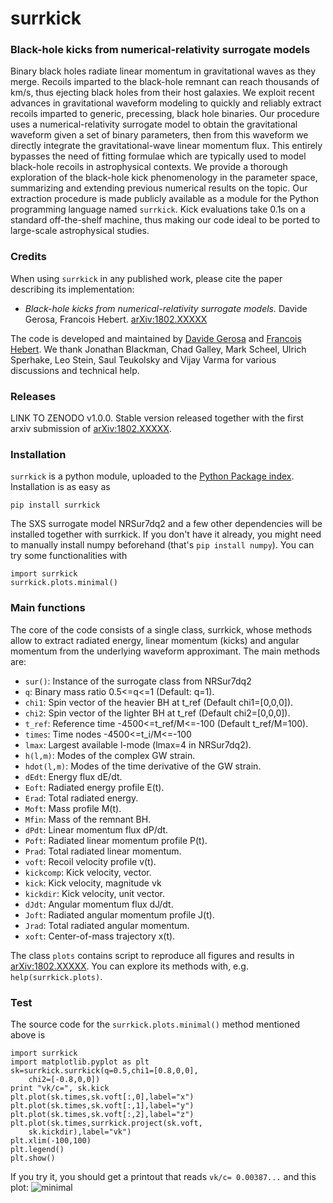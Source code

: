 # surrkick


### Black-hole kicks from numerical-relativity surrogate models

Binary black holes radiate linear momentum in gravitational waves as they merge. Recoils imparted to the black-hole remnant can reach thousands of km/s, thus ejecting black holes from their host galaxies. We exploit recent advances in gravitational waveform modeling to quickly and reliably extract recoils imparted to generic, precessing, black hole binaries.
Our procedure uses a numerical-relativity surrogate model to obtain the gravitational waveform given a set of binary parameters, then from this waveform we directly integrate the gravitational-wave linear momentum flux.
This entirely bypasses the need of fitting formulae which are typically used to model black-hole recoils in astrophysical contexts. We provide a thorough exploration of the black-hole kick phenomenology in the parameter space, summarizing and extending previous numerical results on the topic.
Our extraction procedure is made publicly available as a module for the Python programming language named `surrkick`. Kick evaluations take 0.1s on a standard off-the-shelf machine, thus making our code ideal to be ported to large-scale astrophysical studies.

### Credits

When using `surrkick` in any published work, please cite the paper describing its implementation:

- *Black-hole kicks from numerical-relativity surrogate models.*
Davide Gerosa, Francois Hebert.
[arXiv:1802.XXXXX](https://arxiv.org/abs/arXiv:1802.XXXXX)

The code is developed and maintained by [Davide Gerosa](www.davidegerosa.com) and [Francois Hebert](https://github.com/fmahebert). We thank Jonathan Blackman, Chad Galley, Mark Scheel, Ulrich Sperhake, Leo Stein, Saul Teukolsky and Vijay Varma for various discussions and technical help.

### Releases

LINK TO ZENODO v1.0.0. Stable version released together with the first arxiv submission of [arXiv:1802.XXXXX](https://arxiv.org/abs/arXiv:1802.XXXXX).

### Installation

`surrkick` is a python module, uploaded to the [Python Package index](https://pypi.python.org/pypi/surrkick). Installation is as easy as

    pip install surrkick
  
The SXS surrogate model NRSur7dq2 and a few other dependencies will be installed together with surrkick. If you don't have it already, you might need to manually install numpy beforehand (that's `pip install numpy`).
You can try some functionalities with

    import surrkick
    surrkick.plots.minimal()

### Main functions

The core of the code consists of a single class, surrkick, whose methods allow to extract radiated energy, linear momentum (kicks) and angular momentum from the underlying waveform approximant. The main methods are:

- `sur()`: Instance of the surrogate class from NRSur7dq2
- `q`: Binary mass ratio 0.5<=q<=1 (Default: q=1).
- `chi1`: Spin vector of the heavier BH at t_ref (Default chi1=[0,0,0]).
- `chi2`: Spin vector of the lighter BH at t_ref (Default chi2=[0,0,0]).
- `t_ref`: Reference time -4500<=t_ref/M<=-100 (Default t_ref/M=100).
- `times`: Time nodes -4500<=t_i/M<=-100                                                                            
- `lmax`: Largest available l-mode (lmax=4 in NRSur7dq2).                                                            
- `h(l,m)`: Modes of the complex GW strain.              
- `hdot(l,m)`: Modes of the time derivative of the GW strain.                           
- `dEdt`: Energy flux dE/dt.    
- `Eoft`: Radiated energy profile E(t).                                                                              
- `Erad`: Total radiated energy.
- `Moft`: Mass profile M(t).
- `Mfin`: Mass of the remnant BH.
- `dPdt`: Linear momentum flux dP/dt.
- `Poft`: Radiated linear momentum profile P(t).                                                       
- `Prad`: Total radiated linear momentum.                               
- `voft`: Recoil velocity profile v(t).               
- `kickcomp`: Kick velocity, vector.              
- `kick`: Kick velocity, magnitude vk                                                                             
- `kickdir`: Kick velocity, unit vector.                                     
- `dJdt`: Angular momentum flux dJ/dt. 
- `Joft`: Radiated angular momentum profile J(t).                                                   
- `Jrad`: Total radiated angular momentum.                                   
- `xoft`: Center-of-mass trajectory x(t).   

The class `plots` contains script to reproduce all figures and results in 
[arXiv:1802.XXXXX](https://arxiv.org/abs/arXiv:1802.XXXXX). 
You can explore its methods with, e.g. `help(surrkick.plots)`. 

### Test

The source code for the `surrkick.plots.minimal()` method mentioned above is
    
    import surrkick
    import matplotlib.pyplot as plt
    sk=surrkick.surrkick(q=0.5,chi1=[0.8,0,0],
        chi2=[-0.8,0,0])
    print "vk/c=", sk.kick
    plt.plot(sk.times,sk.voft[:,0],label="x")
    plt.plot(sk.times,sk.voft[:,1],label="y")
    plt.plot(sk.times,sk.voft[:,2],label="z")
    plt.plot(sk.times,surrkick.project(sk.voft,
        sk.kickdir),label="vk")
    plt.xlim(-100,100)
    plt.legend()
    plt.show()

If you try it, you should get a printout that reads `vk/c= 0.00387...` and this plot:
![minimal](https://user-images.githubusercontent.com/7237041/35894834-7f84c500-0b69-11e8-99bd-bc4faa738fda.png)
